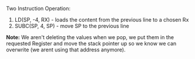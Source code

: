 Two Instruction Operation:
1. LD(SP, -4, RX) - loads the content from the previous line to a chosen Rx
2. SUBC(SP, 4, SP) - move SP to the previous line

**Note:** We aren't deleting the values when we pop, we put them in the requested Register and move the stack pointer up so we know we can overwrite (we arent using that address anymore).